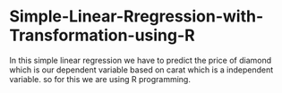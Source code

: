 # Simple-Linear-Rregression-with-Transformation-using-R
In this simple linear regression we have to predict the price of diamond which is our dependent variable based  on carat which is a independent variable. so for this we are using R programming.
